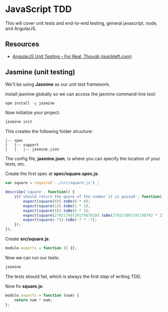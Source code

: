 # JavaScript TDD

This will cover unit tests and end-to-end testing, general javascript, node, and AngularJS.

## Resources

- [AngularJS Unit Testing – For Real, Though (quickleft.com)](https://quickleft.com/blog/angularjs-unit-testing-for-real-though/)

## Jasmine (unit testing)

We'll be using **Jasmine** as our unit test framework.

Install jasmine globally so we can access the jasmine command-line tool:

```bash
npm install -g jasmine
```

Now initialize your project:

```bash
jasmine init
```

This creates the following folder structure:

```
|-- spec
|   |-- support
|   |   |-- jasmine.json
```

The config file, **jasmine.json**, is where you can specify the location of your tests, etc.

Create the first spec at **spec/square.spec.js**:

```js
var square = require('../src/square.js') ;

describe('square', function() {
    it('should return the quare of the number it is passed', function() {
        expect(square(0)).toBe(0 * 0);
        expect(square(1)).toBe(1 * 1);
        expect(square(5)).toBe(5 * 5);
        expect(square(279217897291798792)).toBe(279217897291798792 * 279217897291798792);
        expect(square(-7)).toBe(-7 * -7);
    });
});
```

Create **src/square.js**:

```js
module.exports = function () {};
```

Now we can run our tests:

```bash
jasmine
```

The tests should fail, which is always the first step of writing TDD.

Now fix **square.js**:

```js
module.exports = function (num) {
    return num * num;
};
```
